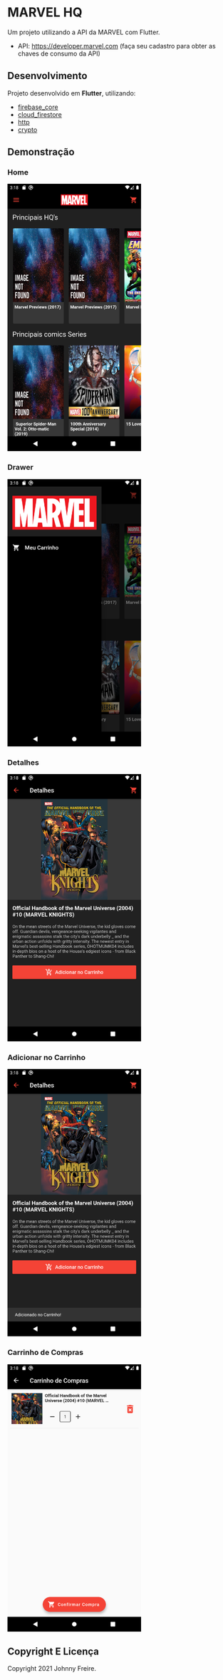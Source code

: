 # MARVEL HQ

Um projeto utilizando a API da MARVEL com Flutter.
- API: https://developer.marvel.com (faça seu cadastro para obter as chaves de consumo da API)

## Desenvolvimento

Projeto desenvolvido em **Flutter**, utilizando:

- [firebase_core](https://pub.dev/packages/firebase_core)
- [cloud_firestore](https://pub.dev/packages/cloud_firestore)
- [http](https://pub.dev/packages/http)
- [crypto](https://pub.dev/packages/crypto)


## Demonstração

### Home
<img src="assets/screeenshots/home.png" width="300">

### Drawer
<img src="assets/screeenshots/home2.png" width="300">

### Detalhes
<img src="assets/screeenshots/detalhe.png" width="300">

### Adicionar no Carrinho
<img src="assets/screeenshots/detalhe2.png" width="300">

### Carrinho de Compras
<img src="assets/screeenshots/carrinho.png" width="300">

## Copyright E Licença

Copyright 2021 Johnny Freire.

